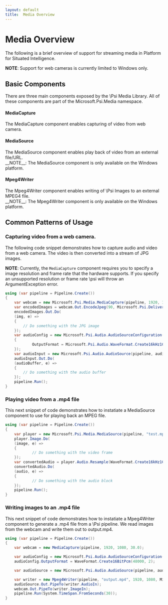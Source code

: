 ```yaml
---
layout: default
title:  Media Overview
---
```


# Media Overview

The following is a brief overview of support for streaming media in Platform for Situated Intelligence.

__NOTE__: Support for web cameras is currently limited to Windows only.

## Basic Components

There are three main components exposed by the \Psi Media Library. All of these components are part of the Microsoft.Psi.Media namespace.
<h4>MediaCapture</h4>
The <see cref="Microsoft.Psi.Media.MediaCapture">MediaCapture</see> component enables capturing of video from web camera.
<h4>MediaSource</h4>
The <see cref="Microsoft.Psi.Media.MediaSource">MediaSource</see> component enables play back of video from an external file/URL.
<br/>__NOTE__: The MediaSource component is only available on the Windows platform.
<h4>Mpeg4Writer</h4>
The <see cref="Microsoft.Psi.Media.Mpeg4Writer">Mpeg4Writer</see> component enables writing of \Psi Images to an external MPEG4 file.
<br/>__NOTE__: The Mpeg4Writer component is only available on the Windows platform.

## Common Patterns of Usage

### Capturing video from a web camera.

The following code snippet demonstrates how to capture audio and video from a web camera. The video is then converted into a stream of JPG images. 

__NOTE__: Currently, the `MediaCapture` component requires you to specify a image resolution and frame rate that the hardware supports. If you specify an unsupported resolution or frame rate \\psi will throw an ArgumentException error.

```csharp
using (var pipeline = Pipeline.Create())
{
    var webcam = new Microsoft.Psi.Media.MediaCapture(pipeline, 1920, 1080, 30);
    var encodedImages = webcam.Out.EncodeJpeg(90, Microsoft.Psi.DeliveryPolicy.LatestMessage);
    encodedImages.Out.Do(
	(img, e) =>
	{
		// Do something with the JPG image
	});
    var audioConfig = new Microsoft.Psi.Audio.AudioSourceConfiguration()
	{
            OutputFormat = Microsoft.Psi.Audio.WaveFormat.Create16kHz1Channel16BitPcm()
	});
    var audioInput = new Microsoft.Psi.Audio.AudioSource(pipeline, audioConfig);
    audioInput.Out.Do(
	(audioBuffer, e) =>
	{
		// Do something with the audio buffer
	});
    pipeline.Run();
}
```

### Playing video from a .mp4 file

This next snippet of code demonstrates how to instatiate a <see cref="Microsoft.Psi.Media.MediaSource">MediaSource</see> component to use for playing back an MPEG file.

```csharp
using (var pipeline = Pipeline.Create())
{
    var player = new Microsoft.Psi.Media.MediaSource(pipeline, "test.mp4");
    player.Image.Do(
	(image, e) =>
	{
            // Do something with the video frame
	});
    var convertedAudio = player.Audio.Resample(WaveFormat.Create16kHz1Channel16BitPcm());
    convertedAudio.Do(
	(audio, e) =>
	{
            // Do something with the audio block
	});
    pipeline.Run();
}
```

### Writing images to an .mp4 file

This next snippet of code demonstrates how to instatiate a <see cref="Microsoft.Psi.Media.Mpeg4Writer">Mpeg4Writer</see> component to generate a .mp4 file from a \Psi pipeline. We read images from the webcam and write them out to output.mp4.

```csharp
using (var pipeline = Pipeline.Create())
{
    var webcam = new MediaCapture(pipeline, 1920, 1080, 30.0);

    var audioConfig = new Microsoft.Psi.Audio.AudioSourceConfiguration();
    audioConfig.OutputFormat = WaveFormat.Create16BitPcm(48000, 2);

    var audioSource = new Microsoft.Psi.Audio.AudioSource(pipeline, audioConfig);

    var writer = new Mpeg4Writer(pipeline, "output.mp4", 1920, 1080, Microsoft.Psi.Imaging.PixelFormat.BGR_24bpp);
    audioSource.Out.PipeTo(writer.AudioIn);
    webcam.Out.PipeTo(writer.ImageIn);
    pipeline.Run(System.TimeSpan.FromSeconds(30));
}
```
